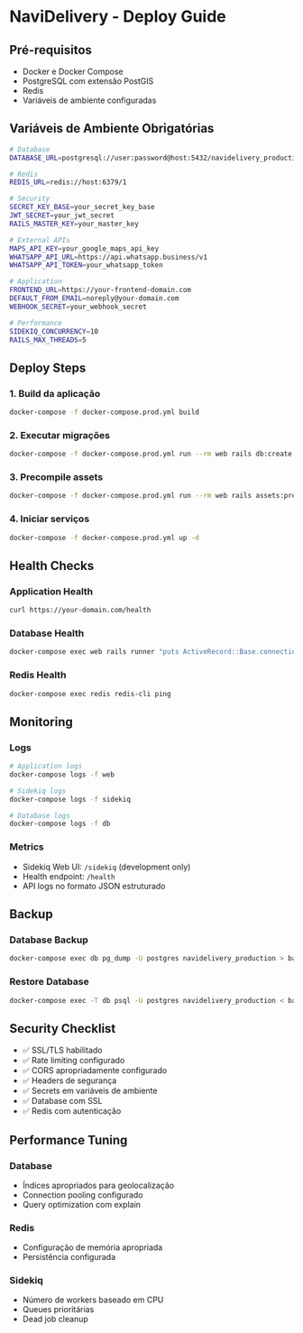 # NaviDelivery - Deploy Guide

## Pré-requisitos
- Docker e Docker Compose
- PostgreSQL com extensão PostGIS
- Redis
- Variáveis de ambiente configuradas

## Variáveis de Ambiente Obrigatórias

```bash
# Database
DATABASE_URL=postgresql://user:password@host:5432/navidelivery_production

# Redis
REDIS_URL=redis://host:6379/1

# Security
SECRET_KEY_BASE=your_secret_key_base
JWT_SECRET=your_jwt_secret
RAILS_MASTER_KEY=your_master_key

# External APIs
MAPS_API_KEY=your_google_maps_api_key
WHATSAPP_API_URL=https://api.whatsapp.business/v1
WHATSAPP_API_TOKEN=your_whatsapp_token

# Application
FRONTEND_URL=https://your-frontend-domain.com
DEFAULT_FROM_EMAIL=noreply@your-domain.com
WEBHOOK_SECRET=your_webhook_secret

# Performance
SIDEKIQ_CONCURRENCY=10
RAILS_MAX_THREADS=5
```

## Deploy Steps

### 1. Build da aplicação
```bash
docker-compose -f docker-compose.prod.yml build
```

### 2. Executar migrações
```bash
docker-compose -f docker-compose.prod.yml run --rm web rails db:create db:migrate
```

### 3. Precompile assets
```bash
docker-compose -f docker-compose.prod.yml run --rm web rails assets:precompile
```

### 4. Iniciar serviços
```bash
docker-compose -f docker-compose.prod.yml up -d
```

## Health Checks

### Application Health
```bash
curl https://your-domain.com/health
```

### Database Health
```bash
docker-compose exec web rails runner "puts ActiveRecord::Base.connection.execute('SELECT 1').first"
```

### Redis Health
```bash
docker-compose exec redis redis-cli ping
```

## Monitoring

### Logs
```bash
# Application logs
docker-compose logs -f web

# Sidekiq logs
docker-compose logs -f sidekiq

# Database logs
docker-compose logs -f db
```

### Metrics
- Sidekiq Web UI: `/sidekiq` (development only)
- Health endpoint: `/health`
- API logs no formato JSON estruturado

## Backup

### Database Backup
```bash
docker-compose exec db pg_dump -U postgres navidelivery_production > backup_$(date +%Y%m%d_%H%M%S).sql
```

### Restore Database
```bash
docker-compose exec -T db psql -U postgres navidelivery_production < backup_file.sql
```

## Security Checklist

- ✅ SSL/TLS habilitado
- ✅ Rate limiting configurado
- ✅ CORS apropriadamente configurado
- ✅ Headers de segurança
- ✅ Secrets em variáveis de ambiente
- ✅ Database com SSL
- ✅ Redis com autenticação

## Performance Tuning

### Database
- Índices apropriados para geolocalização
- Connection pooling configurado
- Query optimization com explain

### Redis
- Configuração de memória apropriada
- Persistência configurada

### Sidekiq
- Número de workers baseado em CPU
- Queues prioritárias
- Dead job cleanup
